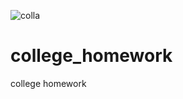 ![colla](https://user-images.githubusercontent.com/73081256/179087309-572e739d-8ea7-4fcb-b039-7f54aeff592a.png)
# college_homework
college homework 
